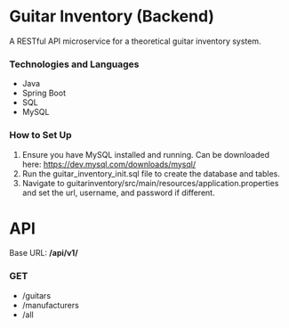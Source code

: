 # Guitar Inventory (Backend)
A RESTful API microservice for a theoretical guitar inventory system. 

### Technologies and Languages
- Java 
- Spring Boot
- SQL
- MySQL

### How to Set Up
1. Ensure you have MySQL installed and running. Can be downloaded here: https://dev.mysql.com/downloads/mysql/
2. Run the guitar_inventory_init.sql file to create the database and tables.
3. Navigate to guitarinventory/src/main/resources/application.properties and set the url, username, and password if different.

# API
Base URL: **/api/v1/**

### GET
- /guitars
- /manufacturers
- /all
